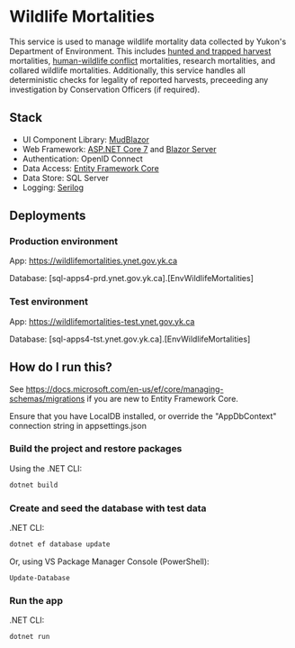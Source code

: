 # Wildlife Mortalities

This service is used to manage wildlife mortality data collected by Yukon's Department of Environment. This includes [hunted and trapped harvest](https://yukon.ca/en/outdoor-recreation-and-wildlife/hunting-and-trapping/report-harvest-results) mortalities, [human-wildlife conflict](https://yukon.ca/en/report-human-wildlife-conflict) mortalities, research mortalities, and collared wildlife mortalities. Additionally, this service handles all deterministic checks for legality of reported harvests, preceeding any investigation by Conservation Officers (if required).

## Stack

* UI Component Library: [MudBlazor](https://github.com/MudBlazor/MudBlazor)
* Web Framework: [ASP.NET Core 7](https://github.com/dotnet/aspnetcore) and [Blazor Server](https://dotnet.microsoft.com/apps/aspnet/web-apps/blazor)
* Authentication: OpenID Connect
* Data Access: [Entity Framework Core](https://github.com/dotnet/efcore)
* Data Store: SQL Server
* Logging: [Serilog](https://github.com/serilog/serilog)

## Deployments

### Production environment
App: https://wildlifemortalities.ynet.gov.yk.ca

Database: [sql-apps4-prd.ynet.gov.yk.ca].[EnvWildlifeMortalities]
  
### Test environment
App: https://wildlifemortalities-test.ynet.gov.yk.ca

Database: [sql-apps4-tst.ynet.gov.yk.ca].[EnvWildlifeMortalities]

## How do I run this?

See <https://docs.microsoft.com/en-us/ef/core/managing-schemas/migrations> if you are new to Entity Framework Core.

Ensure that you have LocalDB installed, or override the "AppDbContext" connection string in appsettings.json

### Build the project and restore packages

Using the .NET CLI:

```bash
dotnet build
```

### Create and seed the database with test data

.NET CLI:

```bash
dotnet ef database update
```

Or, using VS Package Manager Console (PowerShell):

```pwsh
Update-Database
```

### Run the app

.NET CLI:

```bash
dotnet run
```
